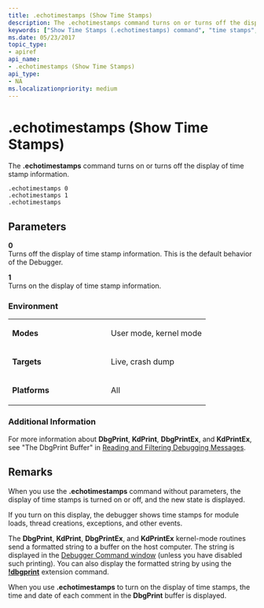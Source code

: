 ```yaml
---
title: .echotimestamps (Show Time Stamps)
description: The .echotimestamps command turns on or turns off the display of time stamp information.
keywords: ["Show Time Stamps (.echotimestamps) command", "time stamps", "DbgPrint time stamps", ".echotimestamps (Show Time Stamps) Windows Debugging"]
ms.date: 05/23/2017
topic_type:
- apiref
api_name:
- .echotimestamps (Show Time Stamps)
api_type:
- NA
ms.localizationpriority: medium
---
```


# .echotimestamps (Show Time Stamps)


The **.echotimestamps** command turns on or turns off the display of time stamp information.

```dbgcmd
.echotimestamps 0 
.echotimestamps 1 
.echotimestamps 
```

## <span id="ddk_meta_show_time_stamps_dbg"></span><span id="DDK_META_SHOW_TIME_STAMPS_DBG"></span>Parameters


<span id="_______0______"></span> **0**   
Turns off the display of time stamp information. This is the default behavior of the Debugger.

<span id="_______1______"></span> **1**   
Turns on the display of time stamp information.

### <span id="Environment"></span><span id="environment"></span><span id="ENVIRONMENT"></span>Environment

<table>
<colgroup>
<col width="50%" />
<col width="50%" />
</colgroup>
<tbody>
<tr class="odd">
<td align="left"><p><strong>Modes</strong></p></td>
<td align="left"><p>User mode, kernel mode</p></td>
</tr>
<tr class="even">
<td align="left"><p><strong>Targets</strong></p></td>
<td align="left"><p>Live, crash dump</p></td>
</tr>
<tr class="odd">
<td align="left"><p><strong>Platforms</strong></p></td>
<td align="left"><p>All</p></td>
</tr>
</tbody>
</table>

 

### <span id="Additional_Information"></span><span id="additional_information"></span><span id="ADDITIONAL_INFORMATION"></span>Additional Information

For more information about **DbgPrint**, **KdPrint**, **DbgPrintEx**, and **KdPrintEx**, see "The DbgPrint Buffer" in [Reading and Filtering Debugging Messages](reading-and-filtering-debugging-messages.md).

## Remarks

When you use the **.echotimestamps** command without parameters, the display of time stamps is turned on or off, and the new state is displayed.

If you turn on this display, the debugger shows time stamps for module loads, thread creations, exceptions, and other events.

The **DbgPrint**, **KdPrint**, **DbgPrintEx**, and **KdPrintEx** kernel-mode routines send a formatted string to a buffer on the host computer. The string is displayed in the [Debugger Command window](debugger-command-window.md) (unless you have disabled such printing). You can also display the formatted string by using the [**!dbgprint**](-dbgprint.md) extension command.

When you use **.echotimestamps** to turn on the display of time stamps, the time and date of each comment in the **DbgPrint** buffer is displayed.

 

 





